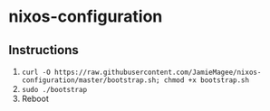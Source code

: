 # nixos-configuration

## Instructions

1. `curl -O https://raw.githubusercontent.com/JamieMagee/nixos-configuration/master/bootstrap.sh; chmod +x bootstrap.sh`
1. `sudo ./bootstrap`
1. Reboot
